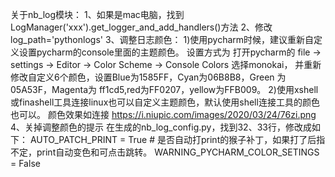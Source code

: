 关于nb_log模块：
1、如果是mac电脑，找到LogManager('xxx').get_logger_and_add_handlers()方法
2、修改log_path='pythonlogs'
3、调整日志颜色：
    1)使用pycharm时候，建议重新自定义设置pycharm的console里面的主题颜色。
    设置方式为 打开pycharm的 file -> settings -> Editor -> Color Scheme -> Console Colors 选择monokai，
    并重新修改自定义6个颜色，设置Blue为1585FF，Cyan为06B8B8，Green 为 05A53F，Magenta为 ff1cd5,red为FF0207，yellow为FFB009。
    2)使用xshell或finashell工具连接linux也可以自定义主题颜色，默认使用shell连接工具的颜色也可以。
    颜色效果如连接 https://i.niupic.com/images/2020/03/24/76zi.png
4、关掉调整颜色的提示
    在生成的nb_log_config.py，找到32、33行，修改成如下：
    AUTO_PATCH_PRINT = True  # 是否自动打print的猴子补丁，如果打了后指不定，print自动变色和可点击跳转。
    WARNING_PYCHARM_COLOR_SETINGS = False
